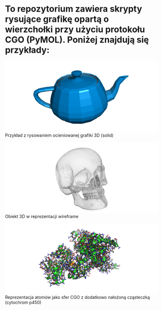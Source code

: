 # To repozytorium zawiera skrypty rysujące grafikę opartą o wierzchołki przy użyciu protokołu CGO (PyMOL). Poniżej znajdują się przykłady:

![](https://github.com/Michal-Szczygiel/pymol_graphics/blob/master/images/teapot.png)
Przykład z rysowaniem ocieniowanej grafiki 3D (solid)

![](https://github.com/Michal-Szczygiel/pymol_graphics/blob/master/images/skull.png)
Obiekt 3D w reprezentacji wireframe

![](https://github.com/Michal-Szczygiel/pymol_graphics/blob/master/images/molecule.png)
Reprezentacja atomów jako sfer CGO z dodatkowo nałożoną cząsteczką (cytochrom p450)
